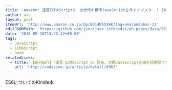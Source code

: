 ```yaml
---
title: 'Amazon: 速習ECMAScript6: 次世代の標準JavaScriptを今すぐマスター！ [Kindle版]: 山田祥寛'
author: azu
layout: post
itemUrl: 'http://www.amazon.co.jp/dp/B014MS5XWK?tag=amazon0abac-22'
editJSONPath: 'https://github.com/jser/jser.info/edit/gh-pages/data/2015/09/index.json'
date: '2015-09-16T13:23:12+00:00'
tags:
  - JavaScript
  - ECMAScript
  - book
relatedLinks:
  - title: 【新刊紹介】『速習 ECMAScript 6』発売、次期JavaScript仕様を短期間でキャッチアップ！：CodeZine（コードジン）
    url: 'http://codezine.jp/article/detail/8963'
---
```

ES6についてのKindle本
